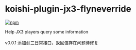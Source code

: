 # koishi-plugin-jx3-flyneverride

[![npm](https://img.shields.io/npm/v/koishi-plugin-jx3-flyneverride?style=flat-square)](https://www.npmjs.com/package/koishi-plugin-jx3-flyneverride)

Help JX3 players query some information <br><br>
v0.0.1  添加剑三日常接口，返回值存在问题待修复